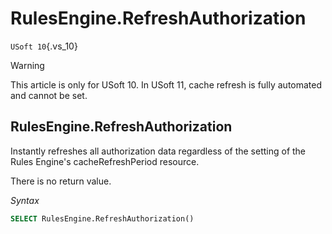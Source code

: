 # RulesEngine.RefreshAuthorization

`USoft 10`{.vs_10}

> [!WARNING]
> This article is only for USoft 10. In USoft 11, cache refresh is fully automated and cannot be set.

## **RulesEngine.RefreshAuthorization**

Instantly refreshes all authorization data regardless of the setting of the Rules Engine's cacheRefreshPeriod resource.

There is no return value.

*Syntax*

```sql
SELECT RulesEngine.RefreshAuthorization()
```

 